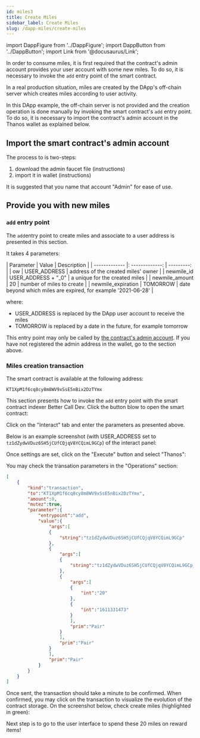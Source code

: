 ```yaml
---
id: miles3
title: Create Miles
sidebar_label: Create Miles
slug: /dapp-miles/create-miles
---
```


import DappFigure from '../DappFigure';
import DappButton from '../DappButton';
import Link from '@docusaurus/Link';


In order to consume miles, it is first required that the contract's admin account provides your user account with some new miles. To do so, it is necessary to invoke the `add` entry point of the smart contract.

In a real production situation, miles are created by the DApp's off-chain server which creates miles according to user activity.

In this DApp example, the off-chain server is not provided and the creation operation is done manually by invoking the smart contract's `add` entry point. To do so, it is necessary to import the contract's admin account in the Thanos wallet as explained below.

## Import the smart contract's admin account

The process to is two-steps:
1. download the admin faucet file (<Link to="/docs/dapp-tools/faucet#admin-account">instructions</Link>)
2. import it in wallet (<Link to="/docs/dapp-tools/thanos#import-faucet-file">instructions</Link>)

It is suggested that you name that account "Admin" for ease of use.

## Provide you with new miles

### `add` entry point

The `add`entry point to create miles and associate to a user address is presented in <Link to="/docs/dapp-miles/miles-contract-interface#add">this section</Link>.

It takes 4 parameters:

| Parameter | Value | Description |
| ------------- |: -------------: | ---------: |
| ow | USER_ADDRESS |  address of the created miles' owner |
| newmile_id       | USER_ADDRESS + "_0" | a unique for the created miles  |
| newmile_amount   | 20 | number of miles to create  |
| newmile_expiration | TOMORROW | date beyond which miles are expired, for example '2021-06-28' |

where:
* USER_ADDRESS is replaced by the DApp user account to receive the miles
* TOMORROW is replaced by a date in the future, for example tomorrow

This entry point may only be called by <u>the contract's admin account</u>. If you have not registered the admin address in the wallet, go to the section above.

### Miles creation transaction

The smart contract is available at the following address:

```
KT1XpM1f6cq8cy8m8WV9xSsE5nBix2DzTYmx
```

This section presents how to invoke the `add` entry point with the smart contract indexer <Link to="/docs/dapp-tools/bcd">Better Call Dev</Link>. Click the button blow to open the smart contract:

<DappButton url="https://better-call.dev/hangzhounet/KT1XpM1f6cq8cy8m8WV9xSsE5nBix2DzTYmx/operations" txt="open smart contract"/>

Click on the "Interact" tab and enter the parameters as presented above.

Below is an example screenshot (with USER_ADDRESS set to `tz1dZydwVDuz6SH5jCUfCQjqV8YCQimL9GCp`) of the interact panel:

<DappFigure img='bcd-miles-2.png' width='100%'/>

Once settings are set, click on the "Execute" button and select "Thanos":

<DappFigure img='bcd-miles-3.png' width='60%'/>

You may check the transation parameters in the "Operations" section:

```json
[
    {
        "kind":"transaction",
        "to":"KT1XpM1f6cq8cy8m8WV9xSsE5nBix2DzTYmx",
        "amount":0,
        "mutez":true,
        "parameter":{
            "entrypoint":"add",
            "value":{
                "args":[
                {
                    "string":"tz1dZydwVDuz6SH5jCUfCQjqV8YCQimL9GCp"
                },
                {
                    "args":[
                    {
                        "string":"tz1dZydwVDuz6SH5jCUfCQjqV8YCQimL9GCp_0"
                    },
                    {
                        "args":[
                        {
                            "int":"20"
                        },
                        {
                            "int":"1611331473"
                        }
                        ],
                        "prim":"Pair"
                    }
                    ],
                    "prim":"Pair"
                }
                ],
                "prim":"Pair"
            }
        }
    }
]

```

Once sent, the transaction should take a minute to be confirmed. When confirmed, you may click on the transaction to visualize the evolution of the contract storage. On the screenshot below, check create miles (highlighted in green):

<DappFigure img='bcd-miles-4.png' width='100%'/>

Next step is to go to the user interface to spend these 20 miles on reward items!







